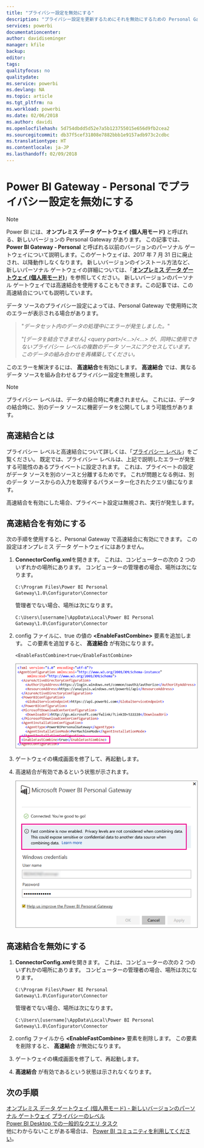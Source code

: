 ```yaml
---
title: "プライバシー設定を無効にする"
description: "プライバシー設定を更新するためにそれを無効にするための Personal Gateway 内での高速結合の有効化の方法について説明します。"
services: powerbi
documentationcenter: 
author: davidiseminger
manager: kfile
backup: 
editor: 
tags: 
qualityfocus: no
qualitydate: 
ms.service: powerbi
ms.devlang: NA
ms.topic: article
ms.tgt_pltfrm: na
ms.workload: powerbi
ms.date: 02/06/2018
ms.author: davidi
ms.openlocfilehash: 5d754dbdd5d52e7a5b123755015e656d9fb2cea2
ms.sourcegitcommit: db37f5cef31808e7882bbb1e9157adb973c2cdbc
ms.translationtype: HT
ms.contentlocale: ja-JP
ms.lasthandoff: 02/09/2018
---
```

# <a name="disable-privacy-setting-in-power-bi-gateway---personal"></a>Power BI Gateway - Personal でプライバシー設定を無効にする
> [!NOTE]
> Power BI には、**オンプレミス データ ゲートウェイ (個人用モード)** と呼ばれる、新しいバージョンの Personal Gateway があります。 この記事では、**Power BI Gateway - Personal** と呼ばれる以前のバージョンのパーソナル ゲートウェイについて説明します。このゲートウェイは、2017 年 7 月 31 日に廃止され、以降動作しなくなります。 新しいバージョンのインストール方法など、新しいパーソナル ゲートウェイの詳細については、「[**オンプレミス データ ゲートウェイ (個人用モード)**](service-gateway-personal-mode.md)」を参照してください。 新しいバージョンのパーソナル ゲートウェイでは高速結合を使用することもできます。この記事では、この高速結合についても説明しています。
> 
> 

データ ソースのプライバシー設定によっては、Personal Gateway で使用時に次のエラーが表示される場合があります。

> "*データセット内のデータの処理中にエラーが発生しました。*"
> 
> "*[データを結合できません] &lt;query part&gt;/&lt;…&gt;/&lt;…&gt; が、同時に使用できないプライバシー レベルの複数のデータ ソースにアクセスしています。このデータの組み合わせを再構築してください。*
> 
> 

このエラーを解決するには、 **高速結合**を有効にします。 **高速結合** では、異なるデータ ソースを組み合わせるプライバシー設定を無視します。

> [!NOTE]
> プライバシー レベルは、データの結合時に考慮されません。 これには、データの結合時に、別のデータ ソースに機密データを公開してしまう可能性があります。
> 
> 

## <a name="what-is-fast-combine"></a>高速結合とは
プライバシー レベルと高速結合について詳しくは、「[プライバシー レベル](https://support.office.com/article/Privacy-levels-Power-Query-CC3EDE4D-359E-4B28-BC72-9BEE7900B540)」をご覧ください。 既定では、プライバシー レベルは、上記で説明したエラーが発生する可能性のあるプライベートに設定されます。 これは、プライベートの設定がデータ ソースを別のソースと分離するためです。 これが問題となる例は、別のデータ ソースからの入力を取得するパラメーター化されたクエリ値になります。

高速結合を有効にした場合、プライベート設定は無視され、実行が発生します。

## <a name="turn-on-fast-combine"></a>高速結合を有効にする
次の手順を使用すると、Personal Gateway で高速結合に有効にできます。 この設定はオンプレミス データ ゲートウェイにはありません。

1. **ConnectorConfig.xml**を開きます。  これは、コンピューターの次の 2 つのいずれかの場所にあります。  コンピューターの管理者の場合、場所は次になります。
   
    <pre><code>C:\Program Files\Power BI Personal Gateway\1.0\Configurator\Connector</code></pre>
   
    管理者でない場合、場所は次になります。
   
    <pre><code>C:\Users\[username]\AppData\Local\Power BI Personal Gateway\1.0\Configurator\Connector</code></pre>
    
2. config ファイルに、true の値の **&lt;EnableFastCombine&gt;** 要素を追加します。 この要素を追加すると、 **高速結合** が有効になります。
   
   <pre><code>&lt;EnableFastCombine&gt;true&lt;/EnableFastCombine&gt;</code></pre>
   
   ![](media/refresh-enable-fast-combine/configfile.png)
3. ゲートウェイの構成画面を修了して、再起動します。
4. 高速結合が有効であるという状態が示されます。
   
   ![](media/refresh-enable-fast-combine/fastcombineenabled.png)

## <a name="turn-off-fast-combine"></a>高速結合を無効にする
1. **ConnectorConfig.xml**を開きます。  これは、コンピューターの次の 2 つのいずれかの場所にあります。  コンピューターの管理者の場合、場所は次になります。
   
    <pre><code>C:\Program Files\Power BI Personal Gateway\1.0\Configurator\Connector</code></pre>
   
    管理者でない場合、場所は次になります。
   
    <pre><code>C:\Users\[username]\AppData\Local\Power BI Personal Gateway\1.0\Configurator\Connector</code></pre>

2. config ファイルから **&lt;EnableFastCombine&gt;** 要素を削除します。 この要素を削除すると、 **高速結合** が無効になります。
3. ゲートウェイの構成画面を修了して、再起動します。
4. **高速結合** が有効であるという状態は示されなくなります。

## <a name="next-steps"></a>次の手順
[オンプレミス データ ゲートウェイ (個人用モード) - 新しいバージョンのパーソナル ゲートウェイ](service-gateway-personal-mode.md)
[プライバシーのレベル](https://support.office.com/article/Privacy-levels-Power-Query-CC3EDE4D-359E-4B28-BC72-9BEE7900B540)  
[Power BI Desktop での一般的なクエリ タスク](desktop-common-query-tasks.md)  
他にわからないことがある場合は、 [Power BI コミュニティを利用してください](http://community.powerbi.com/)。


